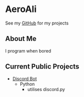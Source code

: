# AeroAli

See my [GitHub](https://github.com/AeroAli/) for my projects

## About Me

I program when bored

## Current Public Projects

- [Discord Bot](https://aeroali.github.io/AliBot/)
  - Python 
    - utilises discord.py
